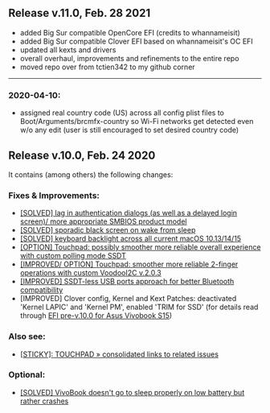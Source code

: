 ## Release v.11.0, Feb. 28 2021

- added Big Sur compatible OpenCore EFI (credits to whannameisit)
- added Big Sur compatible Clover EFI based on whannameisit's OC EFI
- updated all kexts and drivers
- overall overhaul, improvements and refinements to the entire repo
- moved repo over from tctien342 to my github corner

____________________

### 2020-04-10:
- assigned real country code (US) across all config plist files to Boot/Arguments/brcmfx-country so Wi-Fi networks get detected even w/o any edit (user is still encouraged to set desired country code)


## Release v.10.0, Feb. 24 2020

It contains (among others) the following changes:

### Fixes & Improvements:

- [[SOLVED] lag in authentication dialogs (as well as a delayed login screen)/ more appropriate SMBIOS product model](https://github.com/tctien342/Asus-Vivobook-S510UA-High-Sierra-10.13-Hackintosh/issues/40)
- [[SOLVED] sporadic black screen on wake from sleep](https://github.com/tctien342/Asus-Vivobook-S510UA-High-Sierra-10.13-Hackintosh/issues/41)
- [[SOLVED] keyboard backlight across all current macOS 10.13/14/15](https://github.com/tctien342/Asus-Vivobook-S510UA-High-Sierra-10.13-Hackintosh/issues/44)
- [[OPTION] Touchpad: possibly smoother more reliable overall experience with custom polling mode SSDT](https://github.com/tctien342/Asus-Vivobook-S510UA-High-Sierra-10.13-Hackintosh/issues/43)
- [[IMPROVED/ OPTION] Touchpad: smoother more reliable 2-finger operations with custom VoodooI2C v.2.0.3](https://github.com/tctien342/Asus-Vivobook-S510UA-High-Sierra-10.13-Hackintosh/issues/42)
- [[IMPROVED] SSDT-less USB ports approach for better Bluetooth compatibility](https://github.com/tctien342/Asus-Vivobook-S510UA-High-Sierra-10.13-Hackintosh/issues/45)
- [IMPROVED] Clover config, Kernel and Kext Patches: deactivated 'Kernel LAPIC' and 'Kernel PM', enabled 'TRIM for SSD' (for details read through [EFI pre-v.10.0 for Asus Vivobook S15](https://github.com/tctien342/Asus-Vivobook-S510UA-Hackintosh/issues/46))

### Also see:

- [[STICKY]: TOUCHPAD » consolidated links to related issues](https://github.com/tctien342/Asus-Vivobook-S510UA-Hackintosh/issues/48)

### Optional:

- [[SOLVED] VivoBook doesn't go to sleep properly on low battery but rather crashes](https://github.com/tctien342/Asus-Vivobook-S510UA-Hackintosh/issues/39)


